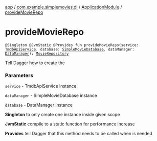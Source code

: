 [app](../../index.md) / [com.example.simplemovies.di](../index.md) / [ApplicationModule](index.md) / [provideMovieRepo](./provide-movie-repo.md)

# provideMovieRepo

`@Singleton @JvmStatic @Provides fun provideMovieRepo(service: `[`TmdbApiService`](../../com.example.simplemovies.network/-tmdb-api-service/index.md)`, database: `[`SimpleMovieDatabase`](../../com.example.simplemovies.database/-simple-movie-database/index.md)`, dataManager: `[`DataManager`](../../com.example.simplemovies.utils/-data-manager/index.md)`): `[`MovieRepository`](../../com.example.simplemovies.repositories/-movie-repository/index.md)

Tell Dagger how to create the

### Parameters

`service` - TmdbApiService instance

`dataManager` - SimpleMovieDatabase instance

`database` - DataManager instance

**Singleton**
to only create one instance inside given scope

**JvmStatic**
compile to a static function for performance increase

**Provides**
tell Dagger that this method needs to be called when  is needed

